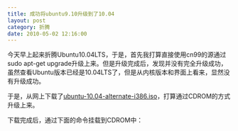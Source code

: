 ```yaml
---
title: 成功将ubuntu9.10升级到了10.04
layout: post
category: 折腾
date: 2010-05-02 12:16:00
---
```


今天早上起来折腾Ubuntu10.04LTS，于是，首先我打算直接使用cn99的源通过sudo apt-get upgrade升级上来。但是升级完成后，发现并没有完全升级成功，虽然查看Ubuntu版本已经是10.04LTS了，但是从内核版本和界面上看来，显然没有升级成功。

于是，从网上下载了[ubuntu-10.04-alternate-i386.iso](http://mirrors.163.com/ubuntu-releases/.pool/ubuntu-10.04-alternate-i386.iso)，打算通过CDROM的方式升级上来。

下载完成后，通过下面的命令挂载到CDROM中：

<div class="cnblogs_code">
<div><!--

Code highlighting produced by Actipro CodeHighlighter (freeware)

http://www.CodeHighlighter.com/

--><span style="color: #000000;">sudo&nbsp;mount&nbsp;</span><span style="color: #000000;">-</span><span style="color: #000000;">o&nbsp;loop&nbsp;~</span><span style="color: #000000;">/</span><span style="color: #000000;">Desktop</span><span style="color: #000000;">/</span><span style="color: #000000;">ubuntu</span><span style="color: #000000;">-</span><span style="color: #000000;">10.04</span><span style="color: #000000;">-</span><span style="color: #000000;">alternate</span><span style="color: #000000;">-</span><span style="color: #000000;">i386.iso&nbsp;</span><span style="color: #000000;">/</span><span style="color: #000000;">media</span><span style="color: #000000;">/</span><span style="color: #000000;">cdrom0</span></div>
</div>
然后，如果自动运行了的话，会弹出一个升级的对话框：

![](https://help.ubuntu.com/community/KarmicUpgrades?action=AttachFile&amp;do=get&amp;target=umcd1.png)&nbsp;

如果，没有弹出，按ALT＋F2，输入下面的命令执行：

<div class="cnblogs_code">
<div><!--

Code highlighting produced by Actipro CodeHighlighter (freeware)

http://www.CodeHighlighter.com/

--><span style="color: #000000;">gksu&nbsp;</span><span style="color: #800000;">"</span><span style="color: #800000;">sh&nbsp;/cdrom/cdromupgrade</span><span style="color: #800000;">"</span>

</div>
</div>
<pre>如果你运气好，直接就升级成功了。但是我一般没有那么幸运，老是遇到这样那样的错误。比如，这次折腾中就遇到了下面的问题。

</pre>

#### 1. 安装的python崩溃，请修复'/usr/bin/python'链结

<pre>解决办法：升级时，python的默认版本需要是2.6，但我的机器默认是2.5。所以出错了。修改一下Python的链接：
</pre>
<div class="cnblogs_code">
<div><!--

Code highlighting produced by Actipro CodeHighlighter (freeware)

http://www.CodeHighlighter.com/

--><span style="color: #000000;">sudo&nbsp;ln&nbsp;</span><span style="color: #000000;">-</span><span style="color: #000000;">sf&nbsp;</span><span style="color: #000000;">/</span><span style="color: #000000;">usr</span><span style="color: #000000;">/</span><span style="color: #000000;">bin</span><span style="color: #000000;">/</span><span style="color: #000000;">python2.</span><span style="color: #000000;">6</span><span style="color: #000000;">&nbsp;</span><span style="color: #000000;">/</span><span style="color: #000000;">usr</span><span style="color: #000000;">/</span><span style="color: #000000;">bin</span><span style="color: #000000;">/</span><span style="color: #000000;">python</span></div>
</div>

#### 2. 'E:Internal Error, Could not perform immediate configuration (2) on util-linux'

<pre>解决办法：我也不确定是怎么解决的，各种命令执行了一通。
首先把&#8220;软件源&#8221;里的&#8220;可从互联网下载&#8221;的可选框都去掉。执行：
</pre><div class="cnblogs_code"><div><span style="color: #000000;">sudo&nbsp;dpkg&nbsp;</span><span style="color: #000000;">--</span><span style="color: #000000;">configure&nbsp;</span><span style="color: #000000;">-</span><span style="color: #000000;">a

sudo&nbsp;apt</span><span style="color: #000000;">-</span><span style="color: #000000;">get&nbsp;upgrade&nbsp;</span><span style="color: #000000;">--</span><span style="color: #000000;">all</span></div>
</div>

#### 
3. 升级过程中python2.6出错，导致升级终止。

<pre>解决办法：重新安装python2.6。
</pre><div class="cnblogs_code"><div><span style="color: #000000;">sudo&nbsp;apt</span><span style="color: #000000;">-</span><span style="color: #000000;">get&nbsp;install&nbsp;python2.</span><span style="color: #000000;">6</span>
</div>
</div>
<pre>
折腾来折腾去，终于升级成功了。重启，内核版本已经是10.04的了，然后登录界面也变了。
进来后，发现窗口的&#8220;关闭，最小化，最大化&#8221;按钮跑到左上角了，还真有点不习惯。秀一下我的桌面吧。
![](http://images.cnblogs.com/cnblogs_com/coderzh/ubuntu/ubuntu10.04.png)&nbsp;
</pre>
